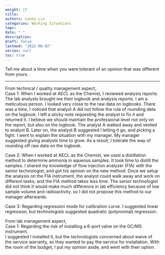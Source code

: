 ```yaml
---
weight: 17
title: 
authors: Lenny Lin
categories: Working Situations
tags:
date: " "
description: 
draft: false
lastmod: "2022-08-02"
series: null
toc: true
---
```



Tell me about a time when you were tolerant of an opinion that was different from yours.
<!--more-->

---
From technical / quality management aspect,  
Case 1: When I worked at AECL as the Chemist, I reviewed analysis reports.  The lab analysts brought me their logbook and analysis reports.  I am a meticulous person.  I looked very close to the raw data on logbooks.  There was a time, I noticed that analyst A did not follow the rule of rounding data on the logbook.  I left a sticky note requesting the analyst to fix it and returned it.  I believe we should maintain the professional level not only on the report, but also on the logbook.  The analyst A walked away and vented to analyst B.  Later on, the analyst B suggested I letting it go, and picking a fight.  I went to explain the situation with my manager.  My manager suggested giving analysts time to grow.  As a result, I tolerate the way of rounding off raw data on the logbook.
 
Case 2: When I worked at AECL as the Chemist, we used a distillation method to determine ammonia in aqueous samples.  It took time to distill the samples.  I shared my knowledge of flow injection analyzer (FIA) with the senior technologist, and got his opinion on the new method.  Once we setup the analysis on the FIA instrument, the analyst could walk away and work on different tasks; and the FIA method takes less time.  The senior technologist did not think it would make much difference in lab efficiency because of low sample volume and radioactivity. so I did not propose this method to our manager afterwards.
 
Case 3: Regarding regression mode for calibration curve. 
I suggested linear regression, but technologists suggested quadratic (polynomial) regression.


From lab management aspect,  
Case 1: Regarding the risk of installing a 6-port valve on the GC/MS instrument.  
I suggested I installed it, but the technologists concerned about waive of the service warranty, so they wanted to pay the service for installation.  With the room of the budget, I put my opinion aside, and went with their option.  